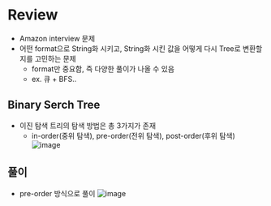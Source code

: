 # Review
- Amazon interview 문제
- 어떤 format으로 String화 시키고, String화 시킨 값을 어떻게 다시 Tree로 변환할지를 고민하는 문제
  - format만 중요함, 즉 다양한 풀이가 나올 수 있음
  - ex. 큐 + BFS..
 
## Binary Serch Tree
- 이진 탐색 트리의 탐색 방법은 총 3가지가 존재
  - in-order(중위 탐색), pre-order(전위 탐색), post-order(후위 탐색)
![image](https://github.com/eunbileeme/algorithm/assets/103405457/06ddea79-9764-4d1c-b833-56cad1122106)

## 풀이
- pre-order 방식으로 풀이
![image](https://github.com/eunbileeme/algorithm/assets/103405457/fac3bf2a-39d1-4a8d-a2c2-82506f4eb586)
